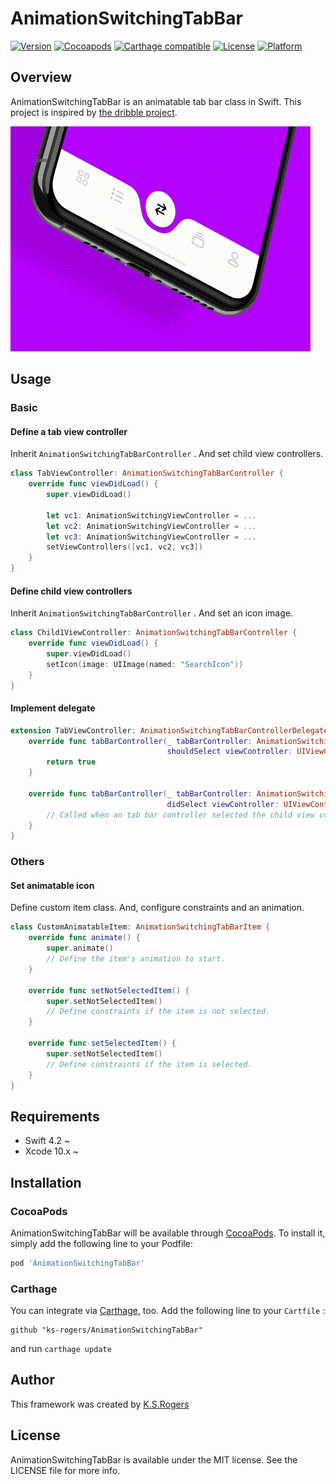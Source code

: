 # AnimationSwitchingTabBar

[![Version](https://img.shields.io/cocoapods/v/AnimationSwitchingTabBar.svg?style=flat)](https://cocoapods.org/pods/AnimationSwitchingTabBar)
[![Cocoapods](https://img.shields.io/badge/Cocoapods-compatible-brightgreen.svg?style=flat)](https://img.shields.io/badge/Cocoapods-compatible-brightgreen.svg)
[![Carthage compatible](https://img.shields.io/badge/Carthage-Compatible-brightgreen.svg?style=flat)](https://github.com/Carthage/Carthage)
[![License](https://img.shields.io/cocoapods/l/AnimationSwitchingTabBar.svg?style=flat)](https://cocoapods.org/pods/AnimationSwitchingTabBar)
[![Platform](https://img.shields.io/cocoapods/p/AnimationSwitchingTabBar.svg?style=flat)](https://cocoapods.org/pods/AnimationSwitchingTabBar)

## Overview
AnimationSwitchingTabBar is an animatable tab bar class in Swift.
This project is inspired by [the dribble project](https://dribbble.com/shots/6044647-Tab-Bar-Animation-nr-3). 

![alt text](https://github.com/ks-rogers/Assets/blob/master/AnimationSwitchingTabBar/demo.gif)

## Usage
### Basic
#### Define a tab view controller
Inherit `AnimationSwitchingTabBarController` . And set child view controllers.

```swift
class TabViewController: AnimationSwitchingTabBarController {
    override func viewDidLoad() {
        super.viewDidLoad()
        
        let vc1: AnimationSwitchingViewController = ...
        let vc2: AnimationSwitchingViewController = ...
        let vc3: AnimationSwitchingViewController = ...
        setViewControllers([vc1, vc2, vc3])
    }
}
```

#### Define child view controllers
Inherit `AnimationSwitchingTabBarController` . And set an icon image.

```swift
class Child1ViewController: AnimationSwitchingTabBarController {
    override func viewDidLoad() {
        super.viewDidLoad()
        setIcon(image: UIImage(named: "SearchIcon"))
    }
}
```

#### Implement delegate

```swift
extension TabViewController: AnimationSwitchingTabBarControllerDelegate {
    override func tabBarController(_ tabBarController: AnimationSwitchingTabBarController,
                                   shouldSelect viewController: UIViewController) -> Bool {
        return true
    }

    override func tabBarController(_ tabBarController: AnimationSwitchingTabBarController, 
                                   didSelect viewController: UIViewController) {
        // Called when an tab bar controller selected the child view controller.
    }
}
```

### Others
#### Set animatable icon
Define custom item class. And, configure constraints and an animation.

```swift
class CustomAnimatableItem: AnimationSwitchingTabBarItem {
    override func animate() {
        super.animate()
        // Define the item's animation to start.
    }
    
    override func setNotSelectedItem() {
        super.setNotSelectedItem()
        // Define constraints if the item is not selected.
    }
    
    override func setSelectedItem() {
        super.setNotSelectedItem()
        // Define constraints if the item is selected.
    }
}
```

## Requirements
- Swift 4.2 ~
- Xcode 10.x ~

## Installation
### CocoaPods

AnimationSwitchingTabBar will be available through [CocoaPods](https://cocoapods.org). To install
it, simply add the following line to your Podfile:

```ruby
pod 'AnimationSwitchingTabBar'
```

### Carthage
You can integrate via [Carthage](https://github.com/carthage/carthage), too.
Add the following line to your `Cartfile` :

```
github "ks-rogers/AnimationSwitchingTabBar"
```

and run `carthage update`

## Author

This framework was created by [K.S.Rogers](https://ks-rogers.co.jp)

## License

AnimationSwitchingTabBar is available under the MIT license. See the LICENSE file for more info.
